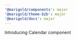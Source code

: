 ```yaml
---
'@marigold/components': major
'@marigold/theme-b2b': major
'@marigold/docs': major
---
```


Introducing Calendar component
